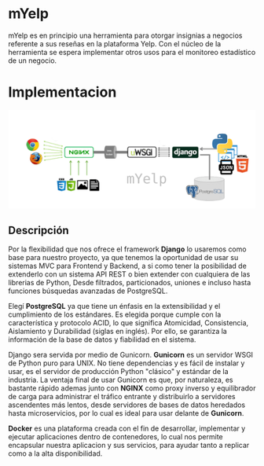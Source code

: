 # mYelp

mYelp es en principio una herramienta para otorgar insignias a negocios referente a sus reseñas en la plataforma Yelp. Con el núcleo de la herramienta se espera implementar otros usos para el monitoreo estadístico de un negocio.


# Implementacion
![Descripcion grafica](https://github.com/raulespecialist/myelp/blob/a956e72cf3277722820098d4fb8f0a4289556c4b/description.png)
## Descripción
Por la flexibilidad que nos ofrece el framework **Django** lo usaremos como base para nuestro proyecto, ya que tenemos la oportunidad de usar su sistemas MVC para Frontend y Backend, a si como tener la posibilidad de extenderlo con un sistema API REST o bien extender con cualquiera de las librerias de Python, Desde filtrados, particionados, uniones e incluso hasta funciones búsquedas avanzadas de PostgreSQL. 

Elegí **PostgreSQL**  ya que tiene un énfasis en la extensibilidad y el cumplimiento de los estándares. Es elegida porque cumple con la característica y protocolo ACID, lo que significa Atomicidad, Consistencia, Aislamiento y Durabilidad (siglas en inglés). Por ello, se garantiza la información de la base de datos y fiabilidad en el sistema. 

Django sera servida por medio de Gunicorn. **Gunicorn** es un servidor WSGI de Python puro para UNIX. No tiene dependencias y es fácil de instalar y usar, es el servidor de producción Python "clásico" y estándar de la industria. La ventaja final de usar Gunicorn es que, por naturaleza, es bastante rápido ademas junto con **NGINX** como proxy inverso y equilibrador de carga para administrar el tráfico entrante y distribuirlo a servidores ascendentes más lentos, desde servidores de bases de datos heredados hasta microservicios, por lo cual es ideal para usar delante de **Gunicorn**.

 **Docker** es una plataforma creada con el fin de desarrollar, implementar y ejecutar aplicaciones dentro de contenedores, lo cual nos permite encapsular nuestra aplicacion y sus servicios, para ayudar tanto a replicar como a la alta disponibilidad.
 
